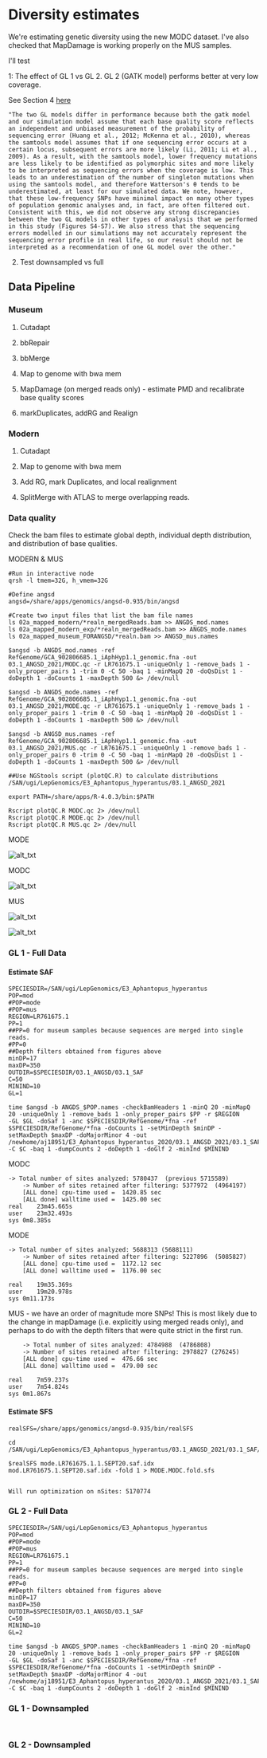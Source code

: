 # Diversity estimates

We're estimating genetic diversity using the new MODC dataset. I've also checked that MapDamage is working properly on the MUS samples.

I'll test

1: The effect of GL 1 vs GL 2. GL 2 (GATK model) performs better at very low coverage. 

See Section 4 [here](https://onlinelibrary.wiley.com/doi/10.1111/mec.16077)

```
"The two GL models differ in performance because both the gatk model and our simulation model assume that each base quality score reflects an independent and unbiased measurement of the probability of sequencing error (Huang et al., 2012; McKenna et al., 2010), whereas the samtools model assumes that if one sequencing error occurs at a certain locus, subsequent errors are more likely (Li, 2011; Li et al., 2009). As a result, with the samtools model, lower frequency mutations are less likely to be identified as polymorphic sites and more likely to be interpreted as sequencing errors when the coverage is low. This leads to an underestimation of the number of singleton mutations when using the samtools model, and therefore Watterson's θ tends to be underestimated, at least for our simulated data. We note, however, that these low-frequency SNPs have minimal impact on many other types of population genomic analyses and, in fact, are often filtered out. Consistent with this, we did not observe any strong discrepancies between the two GL models in other types of analysis that we performed in this study (Figures S4-S7). We also stress that the sequencing errors modelled in our simulations may not accurately represent the sequencing error profile in real life, so our result should not be interpreted as a recommendation of one GL model over the other."
```

2. Test downsampled vs full 



## Data Pipeline

### Museum

1. Cutadapt

2. bbRepair

3. bbMerge

4. Map to genome with bwa mem

5. MapDamage (on merged reads only) - estimate PMD and recalibrate base quality scores

6. markDuplicates, addRG and Realign


### Modern

1. Cutadapt

2. Map to genome with bwa mem

3. Add RG, mark Duplicates, and local realignment 

4. SplitMerge with ATLAS to merge overlapping reads. 



### Data quality

Check the bam files to estimate global depth, individual depth distribution, and distribution of base qualities. 


MODERN & MUS
```
#Run in interactive node
qrsh -l tmem=32G, h_vmem=32G

#Define angsd
angsd=/share/apps/genomics/angsd-0.935/bin/angsd

#Create two input files that list the bam file names
ls 02a_mapped_modern/*realn_mergedReads.bam >> ANGDS_mod.names
ls 02a_mapped_modern_exp/*realn_mergedReads.bam >> ANGDS_mode.names
ls 02a_mapped_museum_FORANGSD/*realn.bam >> ANGSD_mus.names

$angsd -b ANGDS_mod.names -ref RefGenome/GCA_902806685.1_iAphHyp1.1_genomic.fna -out 03.1_ANGSD_2021/MODC.qc -r LR761675.1 -uniqueOnly 1 -remove_bads 1 -only_proper_pairs 1 -trim 0 -C 50 -baq 1 -minMapQ 20 -doQsDist 1 -doDepth 1 -doCounts 1 -maxDepth 500 &> /dev/null

$angsd -b ANGDS_mode.names -ref RefGenome/GCA_902806685.1_iAphHyp1.1_genomic.fna -out 03.1_ANGSD_2021/MODE.qc -r LR761675.1 -uniqueOnly 1 -remove_bads 1 -only_proper_pairs 1 -trim 0 -C 50 -baq 1 -minMapQ 20 -doQsDist 1 -doDepth 1 -doCounts 1 -maxDepth 500 &> /dev/null

$angsd -b ANGSD_mus.names -ref RefGenome/GCA_902806685.1_iAphHyp1.1_genomic.fna -out 03.1_ANGSD_2021/MUS.qc -r LR761675.1 -uniqueOnly 1 -remove_bads 1 -only_proper_pairs 0 -trim 0 -C 50 -baq 1 -minMapQ 20 -doQsDist 1 -doDepth 1 -doCounts 1 -maxDepth 500 &> /dev/null

##Use NGStools script (plotQC.R) to calculate distributions
/SAN/ugi/LepGenomics/E3_Aphantopus_hyperantus/03.1_ANGSD_2021

export PATH=/share/apps/R-4.0.3/bin:$PATH

Rscript plotQC.R MODC.qc 2> /dev/null
Rscript plotQC.R MODE.qc 2> /dev/null
Rscript plotQC.R MUS.qc 2> /dev/null
```

MODE


![alt_txt][MODE.1]

[MODE.1]:https://user-images.githubusercontent.com/12142475/134003399-b9f6b15e-8c35-47fe-9062-6f05c73c1468.png


MODC

![alt_txt][MODC.1]

[MODC.1]:https://user-images.githubusercontent.com/12142475/134003414-733d2649-67c1-4aea-9288-7a0b0dae29c6.png



MUS

![alt_txt][MUS.1]

[MUS.1]:https://user-images.githubusercontent.com/12142475/134025020-5240366a-5245-48f7-93c6-41774325d27d.png

![alt_txt][MUS.2]

[MUS.2]:https://user-images.githubusercontent.com/12142475/134025047-d5700ae4-6464-4863-a792-5dbc72bdec63.png



### GL 1 - Full Data


#### Estimate SAF

```
SPECIESDIR=/SAN/ugi/LepGenomics/E3_Aphantopus_hyperantus
POP=mod
#POP=mode
#POP=mus
REGION=LR761675.1
PP=1
##PP=0 for museum samples because sequences are merged into single reads. 
#PP=0
##Depth filters obtained from figures above
minDP=17
maxDP=350
OUTDIR=$SPECIESDIR/03.1_ANGSD/03.1_SAF
C=50
MININD=10
GL=1

time $angsd -b ANGDS_$POP.names -checkBamHeaders 1 -minQ 20 -minMapQ 20 -uniqueOnly 1 -remove_bads 1 -only_proper_pairs $PP -r $REGION
-GL $GL -doSaf 1 -anc $SPECIESDIR/RefGenome/*fna -ref $SPECIESDIR/RefGenome/*fna -doCounts 1 -setMinDepth $minDP -setMaxDepth $maxDP -doMajorMinor 4 -out /newhome/aj18951/E3_Aphantopus_hyperantus_2020/03.1_ANGSD_2021/03.1_SAF/$POP.$REGION.SEPT20 -C $C -baq 1 -dumpCounts 2 -doDepth 1 -doGlf 2 -minInd $MININD
```


MODC
```
-> Total number of sites analyzed: 5780437  (previous 5715589)
	-> Number of sites retained after filtering: 5377972  (4964197)
	[ALL done] cpu-time used =  1420.85 sec
	[ALL done] walltime used =  1425.00 sec
real	23m45.665s
user	23m32.493s
sys	0m8.385s
```


MODE
```
-> Total number of sites analyzed: 5688313 (5688111)
	-> Number of sites retained after filtering: 5227896  (5085827)
	[ALL done] cpu-time used =  1172.12 sec
	[ALL done] walltime used =  1176.00 sec

real	19m35.369s
user	19m20.978s
sys	0m11.173s
```

MUS   - we have an order of magnitude more SNPs! This is most likely due to the change in mapDamage (i.e. explicitly using merged reads only), and perhaps to do with the depth filters that were quite strict in the first run. 
```
	-> Total number of sites analyzed: 4784988  (4786808)
	-> Number of sites retained after filtering: 2978827 (276245)
	[ALL done] cpu-time used =  476.66 sec
	[ALL done] walltime used =  479.00 sec

real	7m59.237s
user	7m54.824s
sys	0m1.867s
```


#### Estimate SFS

```
realSFS=/share/apps/genomics/angsd-0.935/bin/realSFS 

cd /SAN/ugi/LepGenomics/E3_Aphantopus_hyperantus/03.1_ANGSD_2021/03.1_SAF/

$realSFS mode.LR761675.1.1.SEPT20.saf.idx mod.LR761675.1.SEPT20.saf.idx -fold 1 > MODE.MODC.fold.sfs


Will run optimization on nSites: 5170774
```




### GL 2 - Full Data


```
SPECIESDIR=/SAN/ugi/LepGenomics/E3_Aphantopus_hyperantus
POP=mod
#POP=mode
#POP=mus
REGION=LR761675.1
PP=1
##PP=0 for museum samples because sequences are merged into single reads. 
#PP=0
##Depth filters obtained from figures above
minDP=17
maxDP=350
OUTDIR=$SPECIESDIR/03.1_ANGSD/03.1_SAF
C=50
MININD=10
GL=2

time $angsd -b ANGDS_$POP.names -checkBamHeaders 1 -minQ 20 -minMapQ 20 -uniqueOnly 1 -remove_bads 1 -only_proper_pairs $PP -r $REGION
-GL $GL -doSaf 1 -anc $SPECIESDIR/RefGenome/*fna -ref $SPECIESDIR/RefGenome/*fna -doCounts 1 -setMinDepth $minDP -setMaxDepth $maxDP -doMajorMinor 4 -out /newhome/aj18951/E3_Aphantopus_hyperantus_2020/03.1_ANGSD_2021/03.1_SAF/$POP.$REGION.$GL.SEPT20 -C $C -baq 1 -dumpCounts 2 -doDepth 1 -doGlf 2 -minInd $MININD

```


### GL 1 - Downsampled

```


```


### GL 2 - Downsampled

```

```


